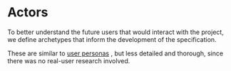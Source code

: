 # Actors

To better understand the future users that would interact with the project, we
define archetypes that inform the development of the specification.

These are similar to [user personas](https://openpracticelibrary.com/practice/user-persona/)
, but less detailed and thorough, since there was no real-user research involved.

